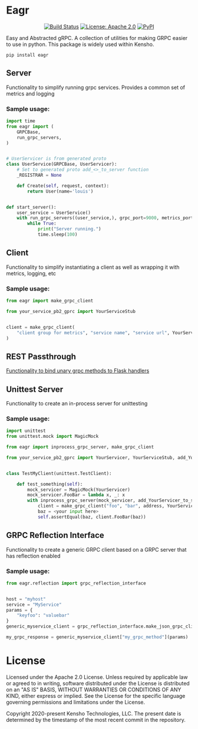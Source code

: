 # Eagr

<p align="center">
<a href="https://travis-ci.com/kensho-technologies/eagr"><img alt="Build Status" src="https://travis-ci.com/kensho-technologies/eagr.svg?branch=master"></a>
<a href="https://opensource.org/licenses/Apache-2.0"><img alt="License: Apache 2.0" src="https://img.shields.io/badge/License-Apache%202.0-blue"></a>
<a href="https://pypi.org/project/eagr/"><img alt="PyPI" src="https://img.shields.io/pypi/v/eagr"></a>
</p>

Easy and Abstracted gRPC. A collection of utilities for making GRPC easier to use in python. This package is widely used within Kensho.

`pip install eagr`

## Server

Functionality to simplify running grpc services. Provides a common set of metrics and logging


### Sample usage:

```python
import time
from eagr import (
    GRPCBase,
    run_grpc_servers,
)


# UserServicer is from generated proto
class UserService(GRPCBase, UserServicer):
    # Set to generated proto add_<>_to_server function
    _REGISTRAR = None

    def Create(self, request, context):
        return User(name='louis')


def start_server():
    user_service = UserService()
    with run_grpc_servers((user_service,), grpc_port=9000, metrics_port=9001):
        while True:
            print("Server running.")
            time.sleep(100)
```


## Client

Functionality to simplify instantiating a client as well as wrapping it with metrics, logging, etc

### Sample usage:

```python
from eagr import make_grpc_client

from your_service_pb2_gprc import YourServiceStub


client = make_grpc_client(
    "client group for metrics", "service name", "service url", YourServiceStub
)
```


## REST Passthrough

[Functionality to bind unary grpc methods to Flask handlers](eagr/flask_bridge/Readme.md)


## Unittest Server


Functionality to create an in-process server for unittesting


### Sample usage:


```python
import unittest
from unittest.mock import MagicMock

from eagr import inprocess_grpc_server, make_grpc_client

from your_service_pb2_gprc import YourServicer, YourServiceStub, add_YourServicer_to_server


class TestMyClient(unittest.TestClient):

    def test_something(self):
        mock_servicer = MagicMock(YourServicer)
        mock_servicer.FooBar = lambda x, _: x
        with inprocess_grpc_server(mock_servicer, add_YourServicer_to_server) as address:
            client = make_grpc_client("foo", "bar", address, YourServiceStub)
            baz = <your input here>
            self.assertEqual(baz, client.FooBar(baz))
```


## GRPC Reflection Interface

Functionality to create a generic GRPC client based on a GRPC server that has reflection enabled

### Sample usage:

```python
from eagr.reflection import grpc_reflection_interface


host = "myhost"
service = "MyService"
params = {
    "keyfoo": "valuebar"
}
generic_myservice_client = grpc_reflection_interface.make_json_grpc_client(host, service)

my_grpc_response = generic_myservice_client["my_grpc_method"](params)
```


# License

Licensed under the Apache 2.0 License. Unless required by applicable law or agreed to in writing, software distributed under the License is distributed on an "AS IS" BASIS, WITHOUT WARRANTIES OR CONDITIONS OF ANY KIND, either express or implied. See the License for the specific language governing permissions and limitations under the License.

Copyright 2020-present Kensho Technologies, LLC. The present date is determined by the timestamp of the most recent commit in the repository.
